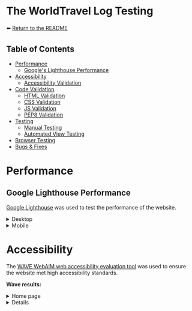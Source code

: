# The WorldTravel Log Testing

:arrow_left: [Return to the README](README.md)

## Table of Contents

- [Performance](#performance)
  - [Google's Lighthouse Performance](#googles-lighthouse-performance)
- [Accessibility](#accessibility)
  - [Accessibility Validation](#accessibility-validation)
- [Code Validation](#code-validation)
  - [HTML Validation](#html-validation)
  - [CSS Validation](#css-validation)
  - [JS Validation](#js-validation)
  - [PEP8 Validation](#pep8-validation)
- [Testing](#testing)
  - [Manual Testing](#manual-testing-bdd)
  - [Automated View Testing](#automated-view-testing)
- [Browser Testing](#browser-testing)
- [Bugs & Fixes](#bugs-and-fixes)

# Performance

## Google Lighthouse Performance

[Google Lighthouse](https://developer.chrome.com/docs/lighthouse/overview/) was used to test the performance of the website.

<details>
<summary>Desktop</summary>

- Home page
  <img src="static/media/docs/lighthouse_test_mainpage.png" width="60%">

- Entry Detail page
  <img src="static/media/docs/lighthouse_test_entrydetail.png" width="60%">

</details>

<details>
<summary>Mobile</summary>

- Home page
  <img src="static/media/docs/#.png" width="60%">

- Entry Detail page
  <img src="static/media/docs/#.png" width="60%">

</details>

# Accessibility

The [WAVE WebAIM web accessibility evaluation tool](https://wave.webaim.org/) was used to ensure the website met high accessibility standards.

**Wave results:**

<details>
<summary>Home page</summary>
<img src="static/media/docs/accessibility_test_wave.png" width="30%"><br><br>
</details>
<details>

# Code Validation

## HTML Validation

The [W3C Markup Validation Service](https://validator.w3.org/) was used to validate the HTML of the website.

**HTML results:**

The following pages where tested and no errors were detected on any of the pages.

<details>
<summary>Home page</summary>
<img src="static/media/docs/html_test_home.png" width="60%">
</details>
<details>
<summary>Log Entry Detail page</summary>
<img src="static/media/docs/html_test_entrydetail.png" width="60%">
</details>
<details>
<summary>Login page</summary>
<img src="static/media/docs/html_test_login.png" width="60%">
</details>
<details>
<summary>Sign Up page</summary>
<img src="static/media/docs/html_test_signup.png" width="60%">
</details>
<details>
<summary>Logout page</summary>
<img src="static/media/docs/html_test_logout.png" width="60%">
</details>
<details>
<details>
<summary>Add Logentry page</summary>
<img src="static/media/docs/html_test_addlogentry.png" width="60%">
</details>
<summary>Update Logentry page</summary>
<img src="static/media/docs/html_test_updatelogentry.png" width="60%">
</details>
<details>
<summary>Delete Logentry page</summary>
<img src="static/media/docs/html_test_deleteentry.png" width="60%">
</details>
<details>
<summary>User Entries page</summary>
<img src="static/media/docs/html_test_userentries.png" width="60%">
</details>
<details>
<summary>Countries page</summary>
<img src="static/media/docs/html_test_countries.png" width="60%">
</details>

## CSS Validation

The [W3C Jigsaw CSS Validation Service](https://jigsaw.w3.org/css-validator/) was used to validate the CSS of the website.

The testing of the `style.css` file resulted in the following outcome:

<img src="static/media/docs/css_test_cssfile.png" width="50%">

## JS Validation

[JSHint](https://jshint.com/) was used to validate the JavaScript/Jquery of the website.

## Python Code Validation

The python code was tested using the [CI Python Linter](https://pep8ci.herokuapp.com/).

**Python testing results Travellog App:**

<details>
<summary>models.py</summary>
<img src="static/media/docs/py_test_models.png" width="60%">
</details>
<details>
<summary>views.py</summary>
<img src="static/media/docs/py_test_views_travellog.png" width="60%">
</details>
<details>
<summary>forms.py</summary>
<img src="static/media/docs/py_test_form.png" width="60%">
</details>
<details>
<summary>urls.py</summary>
<img src="static/media/docs/py_test_urls_travellog.png" width="60%">
</details>
<details>
<summary>apps.py</summary>
<img src="static/media/docs/py_test_app.png" width="60%">
</details>
<details>
<summary>admin.py</summary>
<img src="static/media/docs/py_test_admin.png" width="60%">
</details>

**Python testing results of Worldtravels Files:**

<details>
<summary>views.py</summary>
<img src="static/media/docs/py_test_views_worldtravel.png" width="60%">
</details>
<details>
<summary>asgi.py</summary>
<img src="static/media/docs/py_test_asgi.png" width="60%">
</details>
<details>
<summary>wsgi.py</summary>
<img src="static/media/docs/py_test_wsgi.png" width="60%">
</details>
<details>
<summary>urls.py</summary>
<img src="static/media/docs/py_test_urls_worldtravel.png" width="60%">
</details>

# Testing

## Manual Testing

BDD, or Behaviour Driven Development, is the process used to test user stories in a non-technical way, allowing anyone to test the features of an app.

## Automated View Testing

https://github.com/useriasminna/italianissimo-booking-website/blob/main/booking/tests.py
https://www.valentinog.com/blog/testing-modelform/
https://developer.mozilla.org/en-US/docs/Learn/Server-side/Django/Testing
https://github.com/cloudinary/pycloudinary/blob/master/django_tests/test_cloudinaryField.py
https://stackoverflow.com/questions/26298821/django-testing-model-with-imagefield#26307916
https://cferreirasuazo.medium.com/lets-unit-test-django-forms-280704168d1b

**Travel Log Testing**

# Browser Testing

- Chrome
- Edge
- Safari
- Waterfox

# Bugs and Fixes

:arrow_left: [Return to the README](README.md)
